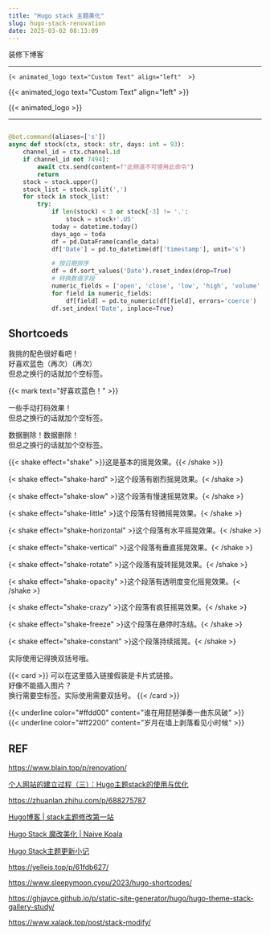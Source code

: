 ```yaml
---
title: "Hugo stack 主题美化"
slug: hugo-stack-renovation
date: 2025-03-02 08:13:09
---
```




装修下博客

---



`{< animated_logo text="Custom Text" align="left"  >}`

{{< animated_logo text="Custom Text" align="left"  >}}



{{< animated_logo  >}}



---

```python

@bot.command(aliases=['s'])
async def stock(ctx, stock: str, days: int = 93):
    channel_id = ctx.channel.id
    if channel_id not 7494]:
        await ctx.send(content=f"此频道不可使用此命令")
        return
    stock = stock.upper()
    stock_list = stock.split(',')
    for stock in stock_list:
        try:
            if len(stock) < 3 or stock[-3] != '.':
                stock = stock+'.US'
            today = datetime.today()
            days_ago = toda
            df = pd.DataFrame(candle_data)
            df['Date'] = pd.to_datetime(df['timestamp'], unit='s')

            # 按日期排序
            df = df.sort_values('Date').reset_index(drop=True)
            # 转换数值字段
            numeric_fields = ['open', 'close', 'low', 'high', 'volume', 'turnover']
            for field in numeric_fields:
                df[field] = pd.to_numeric(df[field], errors='coerce')
            df.set_index('Date', inplace=True)


```





## Shortcoeds

<font class="colorfulfont"> 我挑的配色很好看吧！<br>好喜欢蓝色（再次）（再次）<br> 但总之换行的话就加个空标签。</font>

{{< mark text="好喜欢蓝色！" >}}

<span class="blur">一些手动打码效果！<br>但总之换行的话就加个空标签。</span>

<span class="shady">数据删除！数据删除！<br>但总之换行的话就加个空标签。</span>

{{< shake effect="shake" >}}这是基本的摇晃效果。{{< /shake >}}

{< shake effect="shake-hard" >}这个段落有剧烈摇晃效果。{< /shake >}

{< shake effect="shake-slow" >}这个段落有慢速摇晃效果。{< /shake >}

{< shake effect="shake-little" >}这个段落有轻微摇晃效果。{< /shake >}

{< shake effect="shake-horizontal" >}这个段落有水平摇晃效果。{< /shake >}

{< shake effect="shake-vertical" >}这个段落有垂直摇晃效果。{< /shake >}

{< shake effect="shake-rotate" >}这个段落有旋转摇晃效果。{< /shake >}

{< shake effect="shake-opacity" >}这个段落有透明度变化摇晃效果。{< /shake >}

{< shake effect="shake-crazy" >}这个段落有疯狂摇晃效果。{< /shake >}

{< shake effect="shake-freeze" >}这个段落在悬停时冻结。{< /shake >}

{< shake effect="shake-constant" >}这个段落持续摇晃。{< /shake >}

实际使用记得换双括号哦。

{{< card >}}
可以在这里插入链接假装是卡片式链接。
<br>
好像不能插入图片？
<br>
换行需要空标签。实际使用需要双括号。
{{< /card >}}

{{< underline color="#ffdd00" content="谁在用琵琶弹奏一曲东风破" >}}
<br/>
{{< underline color="#ff2200" content="岁月在墙上剥落看见小时候" >}}





## REF

https://www.blain.top/p/renovation/

[个人网站的建立过程（三）：Hugo主题stack的使用与优化](https://jinli.io/p/%E4%B8%AA%E4%BA%BA%E7%BD%91%E7%AB%99%E7%9A%84%E5%BB%BA%E7%AB%8B%E8%BF%87%E7%A8%8B%E4%B8%89hugo%E4%B8%BB%E9%A2%98stack%E7%9A%84%E4%BD%BF%E7%94%A8%E4%B8%8E%E4%BC%98%E5%8C%96/#%E4%BF%AE%E6%94%B9%E5%B9%B6%E4%BC%98%E5%8C%96%E4%B8%BB%E9%A2%98)

https://zhuanlan.zhihu.com/p/688275787

[Hugo博客 | stack主题修改第一站](https://munlelee.github.io/post/hugo%E5%8D%9A%E5%AE%A2-stack%E4%B8%BB%E9%A2%98%E4%BF%AE%E6%94%B9%E7%AC%AC%E4%B8%80%E7%AB%99/)

[Hugo Stack 魔改美化 | Naive Koala](https://www.xalaok.top/post/stack-modify/)

[Hugo Stack主题更新小记](https://xrg.fj.cn/p/hugo-stack%E4%B8%BB%E9%A2%98%E6%9B%B4%E6%96%B0%E5%B0%8F%E8%AE%B0/)

https://yelleis.top/p/61fdb627/

https://www.sleepymoon.cyou/2023/hugo-shortcodes/

https://ghjayce.github.io/p/static-site-generator/hugo/hugo-theme-stack-gallery-study/

https://www.xalaok.top/post/stack-modify/
